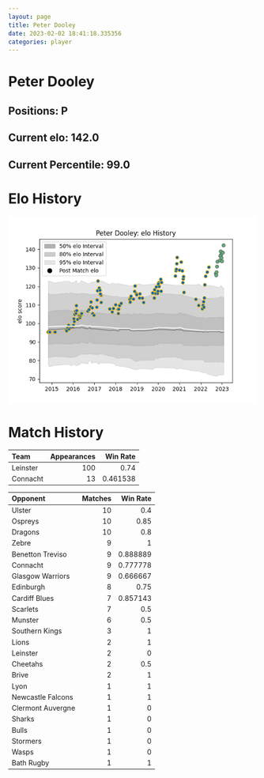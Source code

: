 ```yaml
---  
layout: page  
title: Peter Dooley  
date: 2023-02-02 18:41:18.335356  
categories: player  
---
```

# Peter Dooley

## Positions: P

## Current elo: 142.0

## Current Percentile: 99.0

# Elo History


![elo history](history_PeterDooley.png)
# Match History


| Team     |   Appearances |   Win Rate |
|:---------|--------------:|-----------:|
| Leinster |           100 |   0.74     |
| Connacht |            13 |   0.461538 |

| Opponent          |   Matches |   Win Rate |
|:------------------|----------:|-----------:|
| Ulster            |        10 |   0.4      |
| Ospreys           |        10 |   0.85     |
| Dragons           |        10 |   0.8      |
| Zebre             |         9 |   1        |
| Benetton Treviso  |         9 |   0.888889 |
| Connacht          |         9 |   0.777778 |
| Glasgow Warriors  |         9 |   0.666667 |
| Edinburgh         |         8 |   0.75     |
| Cardiff Blues     |         7 |   0.857143 |
| Scarlets          |         7 |   0.5      |
| Munster           |         6 |   0.5      |
| Southern Kings    |         3 |   1        |
| Lions             |         2 |   1        |
| Leinster          |         2 |   0        |
| Cheetahs          |         2 |   0.5      |
| Brive             |         2 |   1        |
| Lyon              |         1 |   1        |
| Newcastle Falcons |         1 |   1        |
| Clermont Auvergne |         1 |   0        |
| Sharks            |         1 |   0        |
| Bulls             |         1 |   0        |
| Stormers          |         1 |   0        |
| Wasps             |         1 |   0        |
| Bath Rugby        |         1 |   1        |